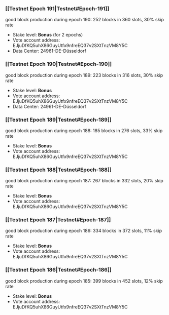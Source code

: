 ### [[Testnet Epoch 191|Testnet#Epoch-191]]
good block production during epoch 190: 252 blocks in 360 slots, 30% skip rate
* Stake level: **Bonus** (for 2 epochs)
* Vote account address: EJjuDfKQ5uhX86GuyUtfx9nfreEQ37v2SXtTnzVM8Y5C
* Data Center: 24961-DE-Düsseldorf
### [[Testnet Epoch 190|Testnet#Epoch-190]]
good block production during epoch 189: 223 blocks in 316 slots, 30% skip rate
* Stake level: **Bonus**
* Vote account address: EJjuDfKQ5uhX86GuyUtfx9nfreEQ37v2SXtTnzVM8Y5C
* Data Center: 24961-DE-Düsseldorf
### [[Testnet Epoch 189|Testnet#Epoch-189]]
good block production during epoch 188: 185 blocks in 276 slots, 33% skip rate
* Stake level: **Bonus**
* Vote account address: EJjuDfKQ5uhX86GuyUtfx9nfreEQ37v2SXtTnzVM8Y5C
### [[Testnet Epoch 188|Testnet#Epoch-188]]
good block production during epoch 187: 267 blocks in 332 slots, 20% skip rate
* Stake level: **Bonus**
* Vote account address: EJjuDfKQ5uhX86GuyUtfx9nfreEQ37v2SXtTnzVM8Y5C
### [[Testnet Epoch 187|Testnet#Epoch-187]]
good block production during epoch 186: 334 blocks in 372 slots, 11% skip rate
* Stake level: **Bonus**
* Vote account address: EJjuDfKQ5uhX86GuyUtfx9nfreEQ37v2SXtTnzVM8Y5C
### [[Testnet Epoch 186|Testnet#Epoch-186]]
good block production during epoch 185: 399 blocks in 452 slots, 12% skip rate
* Stake level: **Bonus**
* Vote account address: EJjuDfKQ5uhX86GuyUtfx9nfreEQ37v2SXtTnzVM8Y5C